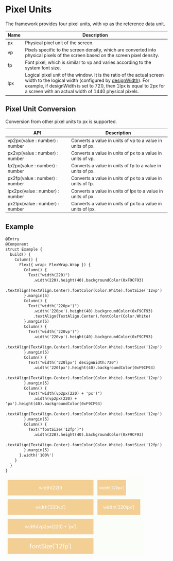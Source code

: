 # Pixel Units


The framework provides four pixel units, with vp as the reference data unit.


  | Name | Description | 
| -------- | -------- |
| px | Physical pixel unit of the screen. | 
| vp | Pixels specific to the screen density, which are converted into physical pixels of the screen based on the screen pixel density. | 
| fp | Font pixel, which is similar to vp and varies according to the system font size. | 
| lpx | Logical pixel unit of the window. It is the ratio of the actual screen width to the logical width (configured by [designWidth](ts-framework-js-tag.md)). For example, if designWidth is set to 720, then 1lpx is equal to 2px for a screen with an actual width of 1440 physical pixels. | 


## Pixel Unit Conversion

Conversion from other pixel units to px is supported.

  | API | Description | 
| -------- | -------- |
| vp2px(value : number) : number | Converts a value in units of vp to a value in units of px. | 
| px2vp(value : number) : number | Converts a value in units of px to a value in units of vp. | 
| fp2px(value : number) : number | Converts a value in units of fp to a value in units of px. | 
| px2fp(value : number) : number | Converts a value in units of px to a value in units of fp. | 
| lpx2px(value : number) : number | Converts a value in units of lpx to a value in units of px. | 
| px2lpx(value : number) : number | Converts a value in units of px to a value in units of lpx. | 


## Example

  
```
@Entry
@Component
struct Example {
  build() {
    Column() {
      Flex({ wrap: FlexWrap.Wrap }) {
        Column() {
          Text("width(220)")
            .width(220).height(40).backgroundColor(0xF9CF93)
            .textAlign(TextAlign.Center).fontColor(Color.White).fontSize('12vp')
        }.margin(5)
        Column() {
          Text("width('220px')")
            .width('220px').height(40).backgroundColor(0xF9CF93)
            .textAlign(TextAlign.Center).fontColor(Color.White)
        }.margin(5)
        Column() {
          Text("width('220vp')")
            .width('220vp').height(40).backgroundColor(0xF9CF93)
            .textAlign(TextAlign.Center).fontColor(Color.White).fontSize('12vp')
        }.margin(5)
        Column() {
          Text("width('220lpx') designWidth:720")
            .width('220lpx').height(40).backgroundColor(0xF9CF93)
            .textAlign(TextAlign.Center).fontColor(Color.White).fontSize('12vp')
        }.margin(5)
        Column() {
          Text("width(vp2px(220) + 'px')")
            .width(vp2px(220) + 'px').height(40).backgroundColor(0xF9CF93)
            .textAlign(TextAlign.Center).fontColor(Color.White).fontSize('12vp')
        }.margin(5)
        Column() {
          Text("fontSize('12fp')")
            .width(220).height(40).backgroundColor(0xF9CF93)
            .textAlign(TextAlign.Center).fontColor(Color.White).fontSize('12fp')
        }.margin(5)
      }.width('100%')
    }
  }
}
```

![en-us_image_0000001267607893](figures/en-us_image_0000001267607893.gif)
